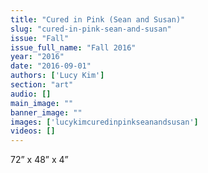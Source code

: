 ```yaml
---
title: "Cured in Pink (Sean and Susan)"
slug: "cured-in-pink-sean-and-susan"
issue: "Fall"
issue_full_name: "Fall 2016"
year: "2016"
date: "2016-09-01"
authors: ['Lucy Kim']
section: "art"
audio: []
main_image: ""
banner_image: ""
images: ['lucykimcuredinpinkseanandsusan']
videos: []
---
```

72” x 48” x 4”

